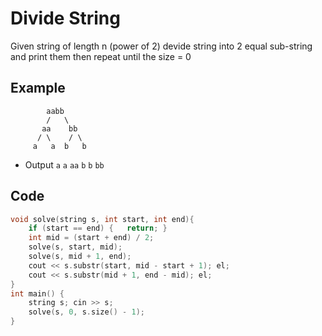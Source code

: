 # Divide String 
Given string of length n (power of 2) devide string into 2 equal sub-string and print them then repeat until the size = 0 

## Example 
```
        aabb
        /   \
       aa    bb
      / \    / \
     a   a  b   b

```
- Output `a` `a` `aa` `b` `b` `bb`
## Code
```cpp
void solve(string s, int start, int end){
    if (start == end) {   return; }
    int mid = (start + end) / 2;
    solve(s, start, mid);
    solve(s, mid + 1, end); 
    cout << s.substr(start, mid - start + 1); el;
    cout << s.substr(mid + 1, end - mid); el;
}
int main() {
    string s; cin >> s;
    solve(s, 0, s.size() - 1);
}
```
